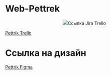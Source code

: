 # Web-Pettrek
<p align="center">
      <img src="https://i.ibb.co/YTVLFW5q/4205287e-613e-4b29-abc1-e7c2a407dc02.jpg>
</p>

# Ссылка Jira Trello
<p>
  <a href="https://trello.com/b/tXsOJZS6/pettrek">Pettrik Trello</a>
</p>

 # Ссылка на дизайн
 <p>
  <a href="https://www.figma.com/design/6HmkzsrJS5I2WqiOIT5bnp/Pettrek?node-id=0-1&p=f">Pettrik Figma</a>
</p>
